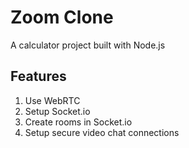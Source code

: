 # Zoom Clone

A calculator project built with Node.js

## Features

1. Use WebRTC
2. Setup Socket.io
3. Create rooms in Socket.io
4. Setup secure video chat connections
